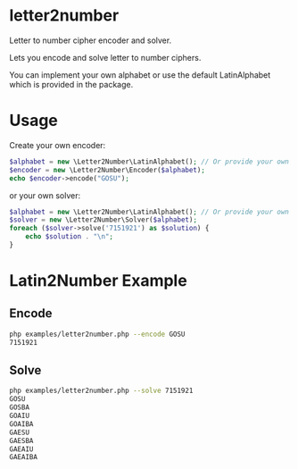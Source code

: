 # letter2number
Letter to number cipher encoder and solver.

Lets you encode and solve letter to number ciphers.

You can implement your own alphabet or use the default LatinAlphabet which is provided
in the package.

Usage
=====

Create your own encoder:

```php
$alphabet = new \Letter2Number\LatinAlphabet(); // Or provide your own implementation of Letter2Number\Alphabet
$encoder = new \Letter2Number\Encoder($alphabet);
echo $encoder->encode("GOSU");
```

or your own solver:

```php
$alphabet = new \Letter2Number\LatinAlphabet(); // Or provide your own implementation of Letter2Number\Alphabet
$solver = new \Letter2Number\Solver($alphabet);
foreach ($solver->solve('7151921') as $solution) {
	echo $solution . "\n";
}
```

Latin2Number Example
====================

Encode
------

```sh
php examples/letter2number.php --encode GOSU
7151921
```


Solve
-----

```sh
php examples/letter2number.php --solve 7151921
GOSU
GOSBA
GOAIU
GOAIBA
GAESU
GAESBA
GAEAIU
GAEAIBA
```
